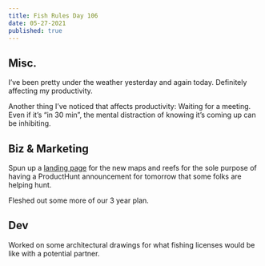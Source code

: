 ```yaml
---
title: Fish Rules Day 106
date: 05-27-2021
published: true
---
```


## Misc.

I’ve been pretty under the weather yesterday and again today.  Definitely affecting my productivity.

Another thing I’ve noticed that affects productivity: Waiting for a meeting.  Even if it’s “in 30 min”, the mental distraction of knowing it’s coming up can be inhibiting.

## Biz & Marketing

Spun up a [landing page][1] for the new maps and reefs for the sole purpose of having a ProductHunt announcement for tomorrow that some folks are helping hunt.

Fleshed out some more of our 3 year plan.

## Dev

Worked on some architectural drawings for what fishing licenses would be like with a potential partner.

[1]:	https://fishrulesapp.com/maps